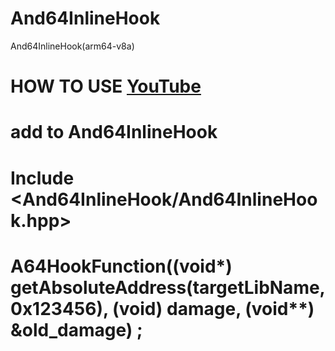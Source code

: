 # And64InlineHook
And64InlineHook(arm64-v8a) 
# HOW TO USE [YouTube]([https://youtu.be/qN7G6ixn8B8?si=w7EcQQupqlLZH6bx) 
# add to And64InlineHook
# Include <And64InlineHook/And64InlineHook.hpp>
# A64HookFunction((void*) getAbsoluteAddress(targetLibName, 0x123456), (void) damage, (void**) &old_damage) ;
